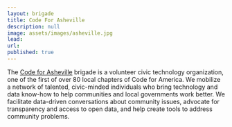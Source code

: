 ```yaml
---
layout: brigade
title: Code For Asheville
description: null
image: assets/images/asheville.jpg
lead: 
url: 
published: true
---
```


The [Code for Asheville](http://www.codeforasheville.org/) brigade is a volunteer civic technology organization, one of the first of over 80 local chapters of Code for America. We mobilize a network of talented, civic-minded individuals who bring technology and data know-how to help communities and local governments work better. We facilitate data-driven conversations about community issues, advocate for transparency and access to open data, and help create tools to address community problems.

